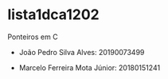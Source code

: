 # lista1dca1202
Ponteiros em C

* João Pedro Silva Alves: 20190073499

* Marcelo Ferreira Mota Júnior: 20180151241

